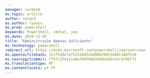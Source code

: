 ```yaml
---
manager: carmonm
ms.topic: article
author: rpsqrd
ms.author: ryanpu
ms.prod: powershell
keywords: PowerShell, cmdlet, jea
ms.date: 2016-12-05
title: "Administração Apenas Suficiente"
ms.technology: powershell
redirect_url: https://msdn.microsoft.com/powershell/jea/overview
ms.openlocfilehash: 7e1f598e7af5231002cbd90629d53d40c1887518
ms.sourcegitcommit: f75fc25411ce6a768596d3438e385c43c4f0bf71
ms.translationtype: MT
ms.contentlocale: pt-PT
---
```

